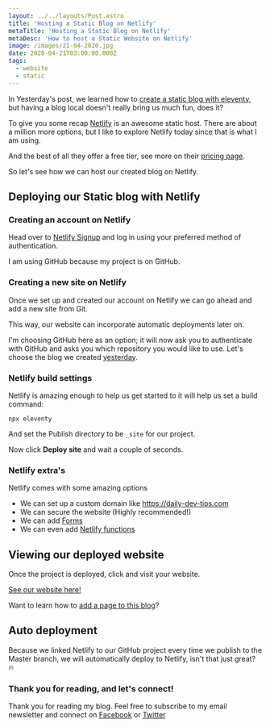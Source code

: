 ```yaml
---
layout: ../../layouts/Post.astro
title: 'Hosting a Static Blog on Netlify'
metaTitle: 'Hosting a Static Blog on Netlify'
metaDesc: 'How to host a Static Website on Netlify'
image: /images/21-04-2020.jpg
date: 2020-04-21T03:00:00.000Z
tags:
  - website
  - static
---
```


In Yesterday's post, we learned how to [create a static blog with eleventy](https://daily-dev-tips.com/posts/building-a-static-blog-with-11ty/), but having a blog local doesn't really bring us much fun, does it?

To give you some recap [Netlify](https://www.netlify.com/) is an awesome static host. There are about a million more options, but I like to explore Netlify today since that is what I am using.

And the best of all they offer a free tier, see more on their [pricing page](https://www.netlify.com/pricing/).

So let's see how we can host our created blog on Netlify.

## Deploying our Static blog with Netlify

### Creating an account on Netlify

Head over to [Netlify Signup](https://app.netlify.com/signup) and log in using your preferred method of authentication.

I am using GitHub because my project is on GitHub.

### Creating a new site on Netlify

Once we set up and created our account on Netlify we can go ahead and add a new site from Git.

This way, our website can incorporate automatic deployments later on.

I'm choosing GitHub here as an option; it will now ask you to authenticate with GitHub and asks you which repository you would like to use. Let's choose the blog we created [yesterday](https://daily-dev-tips.com/posts/building-a-static-blog-with-11ty/).

### Netlify build settings

Netlify is amazing enough to help us get started to it will help us set a build command:

    npx eleventy

And set the Publish directory to be `_site` for our project.

Now click **Deploy site** and wait a couple of seconds.

### Netlify extra's

Netlify comes with some amazing options

- We can set up a custom domain like https://daily-dev-tips.com
- We can secure the website (Highly recommended!)
- We can add [Forms](https://www.netlify.com/products/forms/)
- We can even add [Netlify functions](https://www.netlify.com/products/functions/)

## Viewing our deployed website

Once the project is deployed, click and visit your website.

[See our website here!](https://romantic-torvalds-af350e.netlify.app/)

Want to learn how to [add a page to this blog](https://daily-dev-tips.com/posts/adding-pages-to-eleventy/)?

## Auto deployment

Because we linked Netlify to our GitHub project every time we publish to the Master branch, we will automatically deploy to Netlify, isn't that just great? 🔥

### Thank you for reading, and let's connect!

Thank you for reading my blog. Feel free to subscribe to my email newsletter and connect on [Facebook](https://www.facebook.com/DailyDevTipsBlog) or [Twitter](https://twitter.com/DailyDevTips1)
